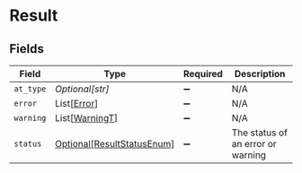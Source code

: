 # Result


## Fields

| Field                                                                 | Type                                                                  | Required                                                              | Description                                                           |
| --------------------------------------------------------------------- | --------------------------------------------------------------------- | --------------------------------------------------------------------- | --------------------------------------------------------------------- |
| `at_type`                                                             | *Optional[str]*                                                       | :heavy_minus_sign:                                                    | N/A                                                                   |
| `error`                                                               | List[[Error](../../models/shared/error.md)]                           | :heavy_minus_sign:                                                    | N/A                                                                   |
| `warning`                                                             | List[[WarningT](../../models/shared/warningt.md)]                     | :heavy_minus_sign:                                                    | N/A                                                                   |
| `status`                                                              | [Optional[ResultStatusEnum]](../../models/shared/resultstatusenum.md) | :heavy_minus_sign:                                                    | The status of an error or warning                                     |